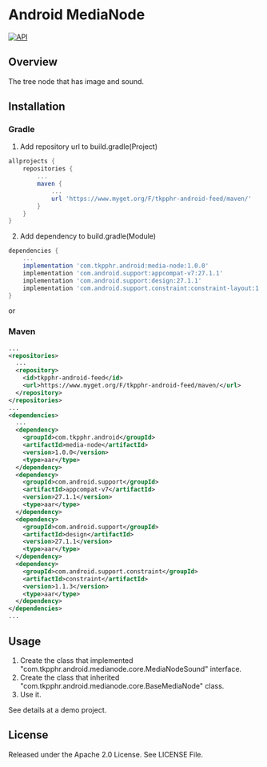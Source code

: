 # Android MediaNode
<a target="_blank" href="https://developer.android.com/reference/android/os/Build.VERSION_CODES.html#ICE_CREAM_SANDWICH"><img src="https://img.shields.io/badge/API-14%2B-blue.svg?style=flat" alt="API" /></a>

## Overview
The tree node that has image and sound.

## Installation

### Gradle
1. Add repository url to build.gradle(Project)
```groovy
allprojects {
    repositories {
        ...
        maven {
            ...
            url 'https://www.myget.org/F/tkpphr-android-feed/maven/'
        }
    }
}
```

2. Add dependency to build.gradle(Module)
```groovy
dependencies {
    ...
    implementation 'com.tkpphr.android:media-node:1.0.0'
    implementation 'com.android.support:appcompat-v7:27.1.1'
    implementation 'com.android.support:design:27.1.1'
    implementation 'com.android.support.constraint:constraint-layout:1.1.3'
}
```

or

### Maven
```xml
...
<repositories>
  ...
  <repository>
    <id>tkpphr-android-feed</id>
    <url>https://www.myget.org/F/tkpphr-android-feed/maven/</url>
  </repository>
</repositories>
...
<dependencies>
  ...
  <dependency>
    <groupId>com.tkpphr.android</groupId>
    <artifactId>media-node</artifactId>
    <version>1.0.0</version>
    <type>aar</type>
  </dependency>
  <dependency>
    <groupId>com.android.support</groupId>
    <artifactId>appcompat-v7</artifactId>
    <version>27.1.1</version>
    <type>aar</type>
  </dependency>
  <dependency>
    <groupId>com.android.support</groupId>
    <artifactId>design</artifactId>
    <version>27.1.1</version>
    <type>aar</type>
  </dependency>
  <dependency>
    <groupId>com.android.support.constraint</groupId>
    <artifactId>constraint</artifactId>
    <version>1.1.3</version>
    <type>aar</type>
  </dependency>
</dependencies>
...
```

## Usage
1. Create the class that implemented "com.tkpphr.android.medianode.core.MediaNodeSound" interface.
2. Create the class that inherited "com.tkpphr.android.medianode.core.BaseMediaNode" class.
3. Use it.

See details at a demo project.

## License
Released under the Apache 2.0 License.
See LICENSE File.